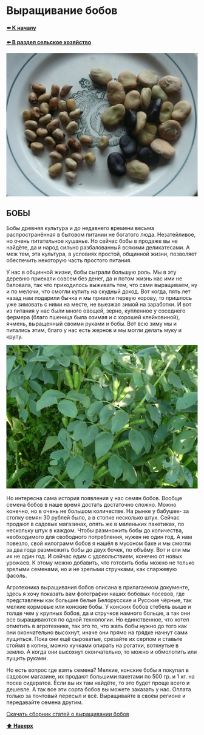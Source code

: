 # Выращивание бобов

**[⬅️ К началу](../../HOME.md#разделы)**

**[⬅️ В раздел сельское хозяйство](./index.md)**

![Бобы на тарелке](./img/bob.jpg) 

## БОБЫ

Бобы древняя культура и до недавнего времени весьма распространённая в бытовом питании не богатого люда. Незатейливое, но очень питательное кушанье. Но сейчас бобы в продаже вы не найдёте, да и народ сильно разбалованный всякими деликатесами. А меж тем, эта культура, в условиях простой, общинной жизни, позволяет обеспечить некоторую часть простого питания.

У нас в общинной жизни, бобы сыграли большую роль. Мы в эту деревню приехали совсем без денег, да и потом жизнь нас ими не баловала, так что приходилось выживать тем, что сами выращиваем, ну и по мелочи, что смогли купить на скудный доход. Вот когда, пять лет назад нам подарили бычка и мы привели первую корову, то пришлось уже зимовать с ними на месте, не выезжая зимой на заработки. И вот из питания у нас были много овощей, зерно, купленное у соседнего фермера (благо пшеница была озимая и с хорошей клейковиной), ячмень, выращенный своими руками и бобы. Вот всю зиму мы и питались этим, благо у нас есть жернов и мы могли делать муку и крупу.

![Бобы растут на поле](./img/boby.jpg) 

Но интересна сама история появления у нас семян бобов. Вообще семена бобов в наше время достать достаточно сложно. Можно конечно, но в очень не большом количестве. На рынке у бабушек- за стопку семян 30 рублей было, а в стопке несколько штук. Сейчас продают в садовых магазинах, опять же в маленьких пакетиках, по нескольку штук в каждом. Чтобы размножить бобы до количества, необходимого для свободного потребления, нужен не один год. А нам повезло, свой килограмм бобов я нашёл в мусоном баке и мы смогли за два года размножить бобы до двух бочек, по объёму. Вот и ели мы их не один год. И сейчас едим с удовольствием, конечно от новых урожаев. К этому можно добавить, что готовить бобы можно не только зрелыми семенами, но и не зрелыми стручками, как спаржевую фасоль.

Агротехника выращивания бобов описана в прилагаемом документе, здесь я хочу показать вам фотографии наших бобовых посевов, где представлены как большие белые Белорусские и Русские чёрные, так мелкие кормовые или конские бобы. У конских бобов стебель выше и толще чем у крупных бобов, да и стручков намного больше, а так они все выращиваются по одной технологии. Но единственное, что хотел отметить в агротехнике, так это то, что жать бобы нужно до того как они окончательно высохнут, иначе они прямо на грядке начнут сами лущиться. Пока они ещё сыроватые, срезайте их серпом и ставьте стоймя в копны, можно кучками опирать на рогатки, воткнутые в землю. А когда они высохнут окончательно, то можно и обмолотить или лущить руками.

Но есть вопрос где взять семена? Мелкие, конские бобы я покупал в садовом магазине, их продают большими пакетами по 500 гр. и 1 кг. на посев сидератов. Если вы их там найдёте, то это будет проще всего и дешевле. А так все эти сорта бобов вы можете заказать у нас. Оплата только за почтовый пересыл и всё. Выращивайте в своём регионе и передавайте семена другим.

<a href="../../docs/Vyraschivanie_bobov_Sbornik_statey.docx">Скачать сборник статей о выращивании бобов</a>

**[⬆ Наверх](#выращивание-бобов)**
